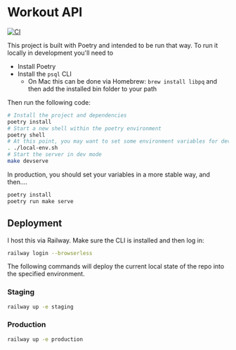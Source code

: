 # Workout API

[![CI](https://github.com/eswan18/workout_api/actions/workflows/ci.yaml/badge.svg)](https://github.com/eswan18/workout_api/actions/workflows/ci.yaml)

This project is built with Poetry and intended to be run that way.
To run it locally in development you'll need to
- Install Poetry
- Install the `psql` CLI
  - On Mac this can be done via Homebrew: `brew install libpq` and then add the installed bin folder to your path

Then run the following code:

```bash
# Install the project and dependencies
poetry install
# Start a new shell within the poetry environment
poetry shell
# At this point, you may want to set some environment variables for development
. ./local-env.sh
# Start the server in dev mode
make devserve
```

In production, you should set your variables in a more stable way, and then....
```bash
poetry install
poetry run make serve
```


## Deployment

I host this via Railway. Make sure the CLI is installed and then log in:

```bash
railway login --browserless
```

The following commands will deploy the current local state of the repo into the specified environment.

### Staging

```bash
railway up -e staging
```

### Production

```bash
railway up -e production
```
